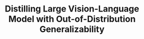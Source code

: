 ---
layout: post
title:  "Distilling Large Vision-Language Model with Out-of-Distribution Generalizability"
image: /images/large_vlm_distillation_ood.PNG
categories: research
authors: "<strong>Xuanlin Li*</strong>, Yunhao Fang*, Minghua Liu, Zhan Ling, Zhuowen Tu, Hao Su"
venue: Preprint
arxiv: TBD
code: https://github.com/xuanlinli17/large_vlm_distillation_ood
---
